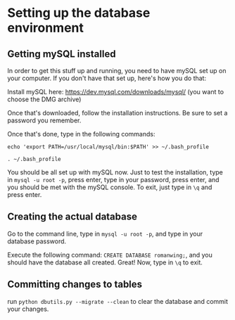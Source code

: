 # Setting up the database environment

## Getting mySQL installed

In order to get this stuff up and running, you need to have mySQL set up on your computer. If you don't have that set up, here's how you do that:

Install mySQL here: https://dev.mysql.com/downloads/mysql/ (you want to choose the DMG archive)

Once that's downloaded, follow the installation instructions. Be sure to set a password you remember.

Once that's done, type in the following commands:

`echo 'export PATH=/usr/local/mysql/bin:$PATH' >> ~/.bash_profile`

`. ~/.bash_profile`

You should be all set up with mySQL now. Just to test the installation, type in `mysql -u root -p`, press enter, type in your password, press enter, and you should be met with the mySQL console. To exit, just type in `\q` and press enter. 

## Creating the actual database

Go to the command line, type in `mysql -u root -p`, and type in your database password.

Execute the following command: `CREATE DATABASE romanwing;`, and you should have the database all created. Great! Now, type in `\q` to exit.

## Committing changes to tables

run `python dbutils.py --migrate --clean` to clear the database and commit your changes.